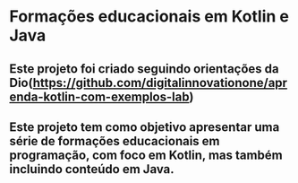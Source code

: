 # Formações educacionais em Kotlin e Java
## Este projeto foi criado seguindo orientações da Dio(https://github.com/digitalinnovationone/aprenda-kotlin-com-exemplos-lab)
## Este projeto tem como objetivo apresentar uma série de formações educacionais em programação, com foco em Kotlin, mas também incluindo conteúdo em Java.
